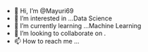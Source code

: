 - 👋 Hi, I’m @Mayuri69
- 👀 I’m interested in ...Data Science
- 🌱 I’m currently learning ...Machine Learning
- 💞️ I’m looking to collaborate on .
- 📫 How to reach me ...

<!---
Mayuri69/Mayuri69 is a ✨ special ✨ repository because its `README.md` (this file) appears on your GitHub profile.
You can click the Preview link to take a look at your changes.
--->
